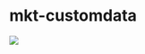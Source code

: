 # mkt-customdata

[<img src="http://azuredeploy.net/deploybutton.png"/>](https://portal.azure.com/#create/Microsoft.Template/uri/https%3A%2F%2Fraw.githubusercontent.com%2Fm43kwon%2Fmkt-customdata%2Fmaster%2FmainTemplate.json)
